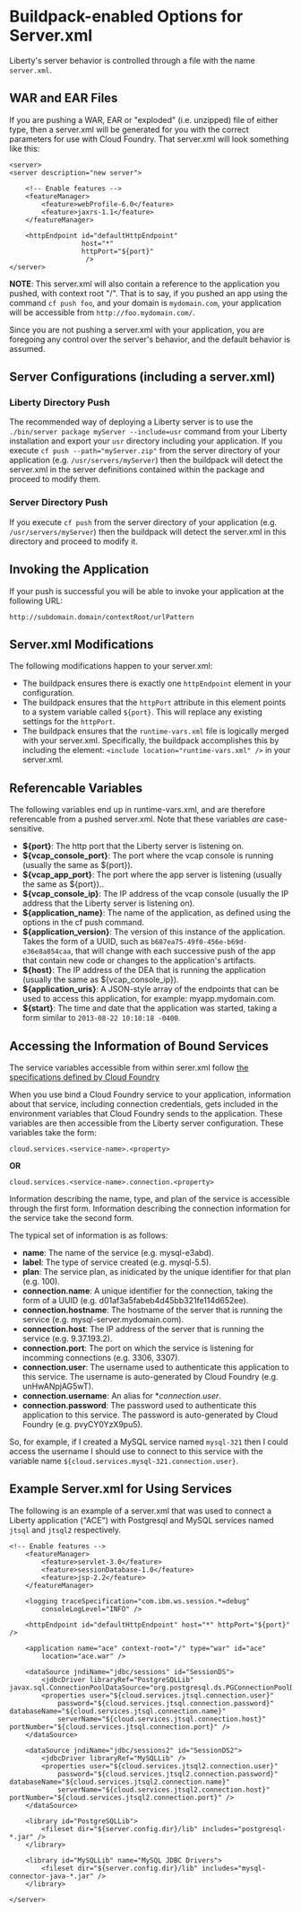 Buildpack-enabled Options for Server.xml
========================================

Liberty's server behavior is controlled through a file with the name `server.xml`.

## WAR and EAR Files
If you are pushing a WAR, EAR or "exploded" (i.e. unzipped) file of either type, then a 
server.xml will be generated for you with the correct parameters for use 
with Cloud Foundry.  That server.xml will look something like this:

```
<server>
<server description="new server">

    <!-- Enable features -->
    <featureManager>
        <feature>webProfile-6.0</feature>
        <feature>jaxrs-1.1</feature>
    </featureManager>

    <httpEndpoint id="defaultHttpEndpoint"
                  host="*"
                  httpPort="${port}"
                   />    
</server>
```

**NOTE**: This server.xml will also contain a reference to the application
you pushed, with context root "/".  That is to say, if you pushed an app
using the command `cf push foo`, and your domain is `mydomain.com`, your
application will be accessible from `http://foo.mydomain.com/`.

Since you are not pushing a server.xml with your application, you are
foregoing any control over the server's behavior, and the default behavior
is assumed.

## Server Configurations (including a server.xml)

### Liberty Directory Push
The recommended way of deploying a Liberty server is to use the 
`./bin/server package myServer --include=usr` command from your Liberty 
installation and export your `usr` directory including your application. 
If you execute `cf push --path="myServer.zip"` from the server directory
of your application (e.g. `/usr/servers/myServer`) then the buildpack
will detect the server.xml in the server definitions contained within
the package and proceed to modify them.

### Server Directory Push
If you execute `cf push` from the server directory of your application
(e.g. `/usr/servers/myServer`) then the buildpack will detect the server.xml
in this directory and proceed to modify it.  

## Invoking the Application

If your push is successful you will be able to invoke your application at the
following URL:

`http://subdomain.domain/contextRoot/urlPattern`

## Server.xml Modifications

The following modifications happen to your server.xml:

* The buildpack ensures there is exactly one `httpEndpoint` element in your
configuration.
* The buildpack ensures that the `httpPort` attribute in this element
points to a system variable called `${port}`. This will replace any existing
settings for the `httpPort`.
* The buildpack ensures that the `runtime-vars.xml` file is logically merged
with your server.xml.  Specifically, the buildpack accomplishes this by
including the element:
`<include location="runtime-vars.xml" />` in your server.xml.

## Referencable Variables

The following variables end up in runtime-vars.xml, and are therefore
referencable from a pushed server.xml.  Note that these variables *are*
case-sensitive.

* **${port}**: The http port that the Liberty server is listening on.
* **${vcap_console_port}**: The port where the vcap console is running 
(usually the same as ${port}).
* **${vcap_app_port}**: The port where the app server is listening
(usually the same as ${port})..
* **${vcap_console_ip}**: The IP address of the vcap console 
(usually the IP address that the Liberty server is listening on).
* **${application_name}**: The name of the application, as defined using
the options in the cf push command.
* **${application_version}**: The version of this instance of the application.
Takes the form of a UUID, such as `b687ea75-49f0-456e-b69d-e36e8a854caa`, that
will change with each successive push of the app that contain new code or
changes to the application's artifacts.
* **${host}**: The IP address of the DEA that is running the application
(usually the same as ${vcap_console_ip}).
* **${application_uris}**: A JSON-style array of the endpoints that can be
used to access this application, for example: myapp.mydomain.com.
* **${start}**: The time and date that the application was started, taking a
form similar to `2013-08-22 10:10:18 -0400`.

## Accessing the Information of Bound Services

The service variables accessible from within serer.xml follow [the specifications defined by Cloud Foundry](http://docs.cloudfoundry.com/docs/using/services/spring-service-bindings.html#properties)

When you use bind a Cloud Foundry service to your application, information
about that service, including connection credentials, gets included in the
environment variables that Cloud Foundry sends to the application.  These
variables are then accessible from the Liberty server configuration. These
variables take the form:

`cloud.services.<service-name>.<property>`

**OR**

`cloud.services.<service-name>.connection.<property>`

Information describing the name, type, and plan of the service is accessible
through the first form.  Information describing the connection information for
the service take the second form.

The typical set of information is as follows:

* **name**: The name of the service (e.g. mysql-e3abd).
* **label**: The type of service created (e.g. mysql-5.5).
* **plan**: The service plan, as inidicated by the unique identifier for that
plan (e.g. 100).
* **connection.name**: A unique identifier for the connection, taking the form
of a UUID (e.g. d01af3a5fabeb4d45bb321fe114d652ee).
* **connection.hostname**: The hostname of the server that is running the 
service (e.g. mysql-server.mydomain.com).
* **connection.host**: The IP address of the server that is running the
service (e.g. 9.37.193.2).
* **connection.port**: The port on which the service is listening for
incomming connections (e.g. 3306, 3307).
* **connection.user**: The username used to authenticate this application
to this service.  The username is auto-generated by Cloud Foundry (e.g.
unHwANpjAG5wT).
* **connection.username**: An alias for **connection.user*.
* **connection.password**: The password used to authenticate this application
to this service.  The password is auto-generated by Cloud Foundry (e.g.
pvyCY0YzX9pu5).

So, for example, if I created a MySQL service named `mysql-321` then I could
access the username I should use to connect to this service with the variable
name `${cloud.services.mysql-321.connection.user}`.

## Example Server.xml for Using Services

The following is an example of a server.xml that was used to connect a
Liberty application ("ACE") with Postgresql and MySQL services named
`jtsql` and `jtsql2` respectively.

```
<!-- Enable features -->
    <featureManager>
		<feature>servlet-3.0</feature>
		<feature>sessionDatabase-1.0</feature>
		<feature>jsp-2.2</feature>
	</featureManager>

	<logging traceSpecification="com.ibm.ws.session.*=debug"
		consoleLogLevel="INFO" />

	<httpEndpoint id="defaultHttpEndpoint" host="*" httpPort="${port}" />

	<application name="ace" context-root="/" type="war" id="ace"
		location="ace.war" />

	<dataSource jndiName="jdbc/sessions" id="SessionDS">
		<jdbcDriver libraryRef="PostgreSQLLib" javax.sql.ConnectionPoolDataSource="org.postgresql.ds.PGConnectionPoolDataSource"/>
		<properties user="${cloud.services.jtsql.connection.user}"
			password="${cloud.services.jtsql.connection.password}" databaseName="${cloud.services.jtsql.connection.name}"
			serverName="${cloud.services.jtsql.connection.host}" portNumber="${cloud.services.jtsql.connection.port}" />
	</dataSource>

	<dataSource jndiName="jdbc/sessions2" id="SessionDS2">
		<jdbcDriver libraryRef="MySQLLib" />
		<properties user="${cloud.services.jtsql2.connection.user}"
			password="${cloud.services.jtsql2.connection.password}" databaseName="${cloud.services.jtsql2.connection.name}"
			serverName="${cloud.services.jtsql2.connection.host}" portNumber="${cloud.services.jtsql2.connection.port}" />
	</dataSource>

	<library id="PostgreSQLLib">
		<fileset dir="${server.config.dir}/lib" includes="postgresql-*.jar" />
	</library>

	<library id="MySQLLib" name="MySQL JDBC Drivers">
		<fileset dir="${server.config.dir}/lib" includes="mysql-connector-java-*.jar" />
	</library>

</server>
```
